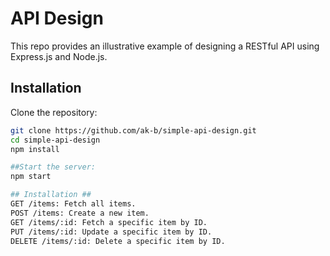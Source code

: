 # API Design


This repo provides an illustrative example of designing a RESTful API using Express.js and Node.js.

## Installation

Clone the repository:
```bash
git clone https://github.com/ak-b/simple-api-design.git
cd simple-api-design
npm install

##Start the server:
npm start

## Installation ##
GET /items: Fetch all items.
POST /items: Create a new item.
GET /items/:id: Fetch a specific item by ID.
PUT /items/:id: Update a specific item by ID.
DELETE /items/:id: Delete a specific item by ID.
